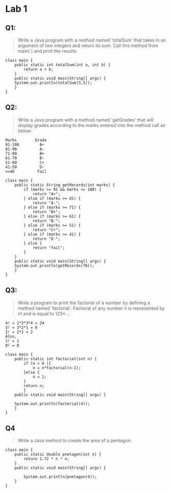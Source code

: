 # Lab 1

## Q1: 
> Write a Java program with a method named 'totalSum' that takes in an argument of two integers and return its sum. Call this method from main( ) and print the results.

```
class main {
	public static int totalSum(int a, int b) {
		return a + b;
	}
	public static void main(String[] args) {
	System.out.println(totalSum(3,5));
	}
}

```

## Q2:
> Write a Java program with a method named 'getGrades' that will display grades according to the marks entered into the method call as below:
```
Marks        Grade
91-100         A+
81-90          A-
71-80          B+
61-70          B-
51-60          C+
41-50          D-
<=40          Fail
```

```
class main {
	public static String getRecords(int marks) {
		if (marks >= 91 && marks <= 100) {
			return "A+";
		} else if (marks >= 81) {
			return "A-";
		} else if (marks >= 71) {
			return "B+";
		} else if (marks >= 61) {
			return "B-";
		} else if (marks >= 51) {
			return "C+"; 
		} else if (marks >= 41) {
			return "D-"; 
		} else {
			return "fail";
		}
	}
	public static void main(String[] args) {
	System.out.println(getRecords(76));
	}
}
```

## Q3:
> Write a program to print the factorial of a number by defining a method named 'factorial'. Factorial of any number n is represented by n! and is equal to 1*2*3*....
``` 
4! = 1*2*3*4 = 24
3! = 3*2*1 = 6
2! = 2*1 = 2
Also,
1! = 1
0! = 0
```

```
class main {
	public static int factorial(int n) {
		if (n > 0 ){
			n = n*factorial(n-1);
		}else {
			n = 1; 
		}
		return n;
		}
	public static void main(String[] args) {
		
	System.out.println(factorial(4));
	}
}
```

## Q4
> Write a Java method to create the area of a pentagon.

```
class main {
	public static double pnetagon(int n) {
		return 1.72 * n * n;
	}
	public static void main(String[] args) {
		
		System.out.println(pnetagon(4));
	}
}
```
